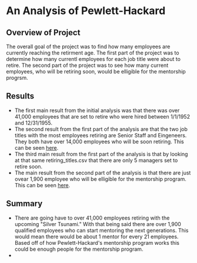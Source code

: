 # An Analysis of Pewlett-Hackard

## Overview of Project
The overall goal of the project was to find how many employees are currently reaching the retirment age. The first part of the project was to determine how many currentl employees for each job title were about to retire. The second part of the project was to see how many current employees, who will be retiring soon, would be elligible for the mentorship progrsm. 

## Results
- The first main result from the initial analysis was that there was over 41,000 employees that are set to retire who were hired between 1/1/1952 and 12/31/1955.
- The second result from the first part of the analysis are that the two job titles with the most employees retiring are Senior Staff and Eingeneers. They both have over 14,000 employees who will be soon retiring. This can be seen [here](https://github.com/jmerenstein/Pewlett-Hackard_Analysis/blob/main/Data/retiring_titles.csv).  
- The third main result from the first part of the analysis is that by looking at that same retiring_titles.csv that there are only 5 managers set to retire soon.
- The main result from the second part of the analysis is that there are just ovear 1,900 employee who will be elligible for the mentorship program. This can be seen [here](https://github.com/jmerenstein/Pewlett-Hackard_Analysis/blob/main/Data/mentorship_eligibilty.csv). 


## Summary
- There are going have to over 41,000 employees retiring with the upcoming "Silver Tsunami." With that being said there are over 1,900 qualified employees who can start mentoring the next generations. This would mean there would be about 1 mentor for every 21 employees. Based off of how Pewlett-Hackard's mentorship program works this could be enough people for the mentorship program. 
- 
